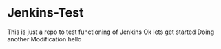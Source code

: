 # Jenkins-Test
This is just a repo to test functioning of Jenkins
Ok lets get started
Doing another Modification hello
